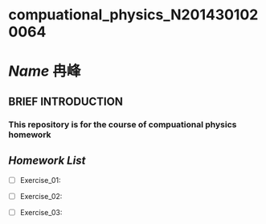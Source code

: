 # compuational_physics_N2014301020064
# *Name* 冉峰 
## BRIEF INTRODUCTION
### This repository is for the course of compuational physics homework
## *Homework* *List*
- [ ] Exercise_01:
- [ ] Exercise_02:
- [ ] Exercise_03:

